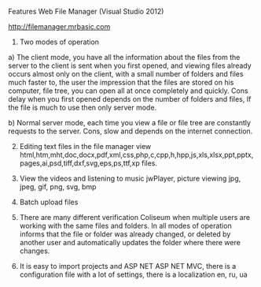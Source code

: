 Features Web File Manager (Visual Studio 2012)

<a href="http://www.filemanager.mrbonus.com"> http://filemanager.mrbasic.com </a>

1. Two modes of operation

a) The client mode, you have all the information about the files from the server to the client is sent when you first opened,
and viewing files already occurs almost only on the client, with a small number of folders and files much faster to,
the user the impression that the files are stored on his computer, file tree, you can open all at once completely
and quickly. Cons delay when you first opened depends on the number of folders and files,
If the file is much to use then only server mode.

b) Normal server mode, each time you view a file or file tree are constantly requests to the server.
Cons, slow and depends on the internet connection.

2. Editing text files in the file manager view html,htm,mht,doc,docx,pdf,xml,css,php,c,cpp,h,hpp,js,xls,xlsx,ppt,pptx,pages,ai,psd,tiff,dxf,svg,eps,ps,ttf,xp files.

4. View the videos and listening to music jwPlayer, picture viewing jpg, jpeg, gif, png, svg, bmp

5. Batch upload files

6. There are many different verification Coliseum when multiple users are working with the same files and folders. In all modes of operation informs that the file or folder was already changed, or deleted by another user and automatically updates the folder where there were changes.

7. It is easy to import projects and ASP NET ASP NET MVC, there is a configuration file with a lot of settings, there is a localization en, ru, ua
